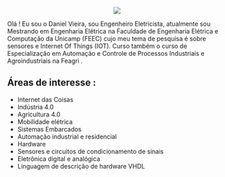 
<p align="center">
  <img src= "https://github.com/danielvieira95/danielvieira95/blob/main/LOGO%20DANI%20PROJECTS%20.bmp">
</p>





Olá !
Eu sou o Daniel Vieira, sou Engenheiro Eletricista, atualmente sou Mestrando em Engenharia Elétrica na Faculdade de Engenharia Elétrica e Computação da Unicamp (FEEC) cujo meu tema de pesquisa é sobre sensores e Internet Of Things (IOT).
Curso também o curso de Especialização em Automação e Controle de Processos Industriais e Agroindustriais na Feagri .

## Áreas de interesse :
* Internet das Coisas
* Indústria 4.0
* Agricultura 4.0
* Mobilidade elétrica
* Sistemas Embarcados
* Automação industrial e residencial
* Hardware
* Sensores e circuitos de condicionamento de sinais
* Eletrônica digital e analógica
* Linguagem de descrição de hardware VHDL
